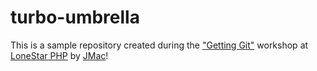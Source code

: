 # turbo-umbrella
This is a sample repository created during the ["Getting Git"](https://gettinggit.com) workshop at [LoneStar PHP](https://lonestarphp.com) by [JMac](https://twitter.com/gonedark)!
